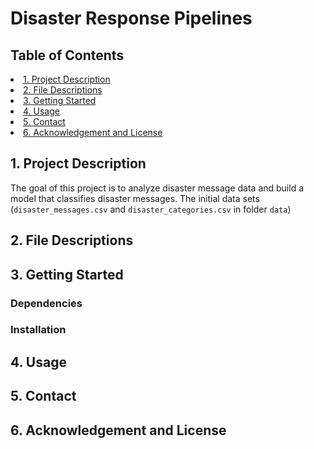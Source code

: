 # Disaster Response Pipelines

## Table of Contents
<li><a href="#intro">1. Project Description
<li><a href="#files">2. File Descriptions
<li><a href="#start">3. Getting Started
<li><a href="#authors">4. Usage
<li><a href="#results">5. Contact   
<li><a href="#acknowledgement">6. Acknowledgement and License


<a id='intro'></a>
## 1. Project Description
The goal of this project is to analyze disaster message data and build a model that classifies disaster messages. The initial data sets (`disaster_messages.csv` and `disaster_categories.csv` in folder `data`) 

## 2. File Descriptions

## 3. Getting Started
### Dependencies
### Installation

## 4. Usage

## 5. Contact

## 6. Acknowledgement and License
